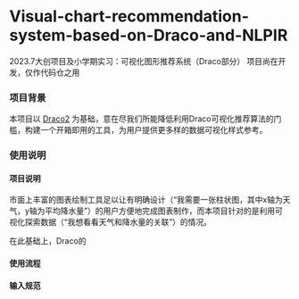 # Visual-chart-recommendation-system-based-on-Draco-and-NLPIR

2023.7大创项目及小学期实习：可视化图形推荐系统（Draco部分）
项目尚在开发，仅作代码仓之用

### 项目背景

本项目以 [Draco2](https://dig.cmu.edu/draco2/) 为基础，意在尽我们所能降低利用Draco可视化推荐算法的门槛，构建一个开箱即用的工具，为用户提供更多样的数据可视化样式参考。

### 使用说明

#### 项目说明

市面上丰富的图表绘制工具足以让有明确设计（“我需要一张柱状图，其中x轴为天气，y轴为平均降水量”）的用户方便地完成图表制作，而本项目针对的是利用可视化探索数据（“我想看看天气和降水量的关联”）的情况。

在此基础上，Draco的

#### 使用流程

#### 输入规范
